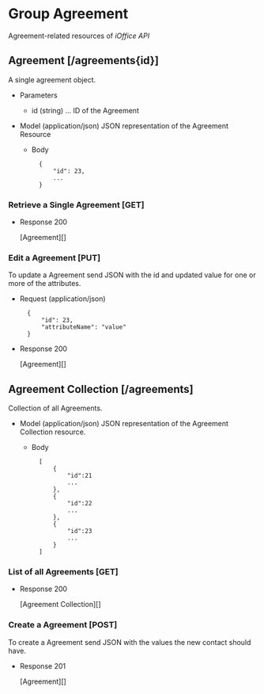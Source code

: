 # Group Agreement
Agreement-related resources of *iOffice API*

## Agreement [/agreements{id}]
A single agreement object.


+ Parameters
    + id (string) ... ID of the Agreement

+ Model (application/json)
    JSON representation of the Agreement Resource

    + Body

            {
                "id": 23,
                ...
            }

### Retrieve a Single Agreement [GET]
+ Response 200

    [Agreement][]

### Edit a Agreement [PUT]
To update a Agreement send JSON with the id and updated value for one or more of the attributes.
    
+ Request (application/json)

        {
            "id": 23,
            "attributeName": "value"
        }

+ Response 200
    
    [Agreement][]

## Agreement Collection [/agreements]
Collection of all Agreements.

+ Model (application/json)
    JSON representation of the Agreement Collection resource.

    + Body

            [
                {
                    "id":21
                    ...
                },
                {
                    "id":22
                    ...
                },
                {
                    "id":23
                    ...
                }
            ]

### List of all Agreements [GET]

+ Response 200
    
    [Agreement Collection][]


### Create a Agreement [POST]
To create a Agreement send JSON with the values the new contact should have.

+ Response 201

    [Agreement][]
